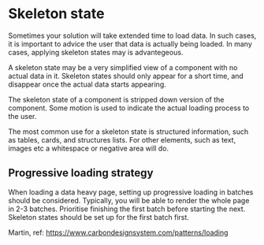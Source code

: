 # Skeleton state

Sometimes your solution will take extended time to load data. In such cases, it is important to advice the user that data is actually being loaded. In many cases, applying skeleton states may is advantegeous. 

A skeleton state may be a very simplified view of a component with no actual data in it. Skeleton states should only appear for a short time, and disappear once the actual data starts appearing.

The skeleton state of a component is stripped down version of the component. Some motion is used to indicate the actual loading process to the user.

The most common use for a skeleton state is structured information, such as tables, cards, and structures lists. For other elements, such as text, images etc a whitespace or negative area will do.

## Progressive loading strategy

When loading a data heavy page, setting up progressive loading in batches should be considered. Typically, you will be able to render the whole page in 2-3 batches. Prioritise finishing the first batch before starting the next. Skeleton states should be set up for the first batch first.






Martin, ref: https://www.carbondesignsystem.com/patterns/loading